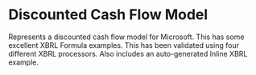 # Discounted Cash Flow Model

Represents a discounted cash flow model for Microsoft.  This has some excellent XBRL Formula examples.  This has been validated using four different XBRL processors.  Also includes an auto-generated Inline XBRL example.
